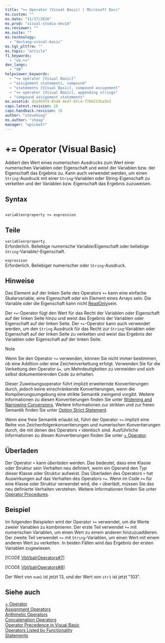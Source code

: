 ```yaml
---
title: "+= Operator (Visual Basic) | Microsoft Docs"
ms.custom: ""
ms.date: "11/17/2016"
ms.prod: "visual-studio-dev14"
ms.reviewer: ""
ms.suite: ""
ms.technology: 
  - "devlang-visual-basic"
ms.tgt_pltfrm: ""
ms.topic: "article"
f1_keywords: 
  - "vb.+="
dev_langs: 
  - "VB"
helpviewer_keywords: 
  - "+= operator [Visual Basic]"
  - "assignment statements, compound"
  - "statements [Visual Basic], compound assignment"
  - "+= operator [Visual Basic], appending strings"
  - "compound assignment statements"
ms.assetid: d3e959f4-85d4-4e47-87c4-77b62335a5b3
caps.latest.revision: 16
caps.handback.revision: 16
author: "stevehoag"
ms.author: "shoag"
manager: "wpickett"
---
```

# += Operator (Visual Basic)
Addiert den Wert eines numerischen Ausdrucks zum Wert einer numerischen Variablen oder Eigenschaft und weist der Variablen bzw. der Eigenschaft das Ergebnis zu.  Kann auch verwendet werden, um einen `String`\-Ausdruck mit einer `String`\-Variablen oder String\-Eigenschaft zu verketten und der Variablen bzw. Eigenschaft das Ergebnis zuzuweisen.  
  
## Syntax  
  
```  
  
variableorproperty += expression  
```  
  
## Teile  
 `variableorproperty`  
 Erforderlich.  Beliebige numerische Variable\/Eigenschaft oder beliebige `String`\-Variable\/\-Eigenschaft.  
  
 `expression`  
 Erforderlich.  Beliebiger numerischer oder `String`\-Ausdruck.  
  
## Hinweise  
 Das Element auf der linken Seite des Operators `+=` kann eine einfache Skalarvariable, eine Eigenschaft oder ein Element eines Arrays sein.  Die Variable oder die Eigenschaft kann nicht [ReadOnly](../../../visual-basic/language-reference/modifiers/readonly.md)sein.  
  
 Der `+=`\-Operator fügt den Wert für das Recht der Variablen oder Eigenschaft auf der linken Seite hinzu und weist das Ergebnis der Variablen oder Eigenschaft auf der linken Seite.  Der `+=`\-Operator kann auch verwendet werden, um den `String` Ausdruck für das Recht zur `String`\-Variablen oder Eigenschaft auf der linken Seite zu verketten und weist das Ergebnis der Variablen oder Eigenschaft auf der linken Seite.  
  
> [!NOTE]
>  Wenn Sie den Operator `+=` verwenden, können Sie nicht immer bestimmen, ob eine Addition oder eine Zeichenverkettung erfolgt.  Verwenden Sie für die Verkettung den Operator `&=`, um Mehrdeutigkeiten zu vermeiden und sich selbst dokumentierenden Code zu erhalten.  
  
 Dieser Zuweisungsoperator führt implizit erweiternde Konvertierungen durch, jedoch keine einschränkende Konvertierungen, wenn die Kompilierungsumgebung eine strikte Semantik zwingend vorgibt.  Weitere Informationen zu diesen Konvertierungen finden Sie unter [Widening and Narrowing Conversions](../../../visual-basic/programming-guide/language-features/data-types/widening-and-narrowing-conversions.md).  Weitere Informationen zur strikten und zur freien Semantik finden Sie unter [Option Strict Statement](../../../visual-basic/language-reference/statements/option-strict-statement.md).  
  
 Wenn eine freie Semantik erlaubt ist, führt der Operator `+=` implizit eine Reihe von Zeichenfolgenkonvertierungen und numerischen Konvertierungen durch, die mit denen des Operators `+` identisch sind.  Ausführliche Informationen zu diesen Konvertierungen finden Sie unter [\+ Operator](../../../visual-basic/language-reference/operators/addition-operator.md).  
  
## Überladen  
 Der Operator `+` kann *überladen* werden. Das bedeutet, dass eine Klasse oder Struktur sein Verhalten neu definiert, wenn ein Operand den Typ dieser Klasse oder Struktur aufweist.  Das Überladen des Operators `+` hat Auswirkungen auf das Verhalten des Operators `+=`.  Wenn im Code `+=` für eine Klasse oder Struktur verwendet wird, die `+` überlädt, müssen Sie das neu definierte Verhalten verstehen.  Weitere Informationen finden Sie unter [Operator Procedures](../../../visual-basic/programming-guide/language-features/procedures/operator-procedures.md).  
  
## Beispiel  
 Im folgenden Beispielen wird der Operator `+=` verwendet, um die Werte zweier Variablen zu kombinieren.  Der erste Teil verwendet `+=` mit numerischen Variablen, um einen Wert zu einem anderen hinzuzuaddieren.  Der zweite Teil verwendet `+=` mit `String`\-Variablen, um einen Wert mit einem anderen Wert zu verketten.  In beiden Fällen wird das Ergebnis der ersten Variablen zugewiesen.  
  
 [!CODE [VbVbalrOperators#7](../CodeSnippet/VS_Snippets_VBCSharp/VbVbalrOperators#7)]  
  
 [!CODE [VbVbalrOperators#8](../CodeSnippet/VS_Snippets_VBCSharp/VbVbalrOperators#8)]  
  
 Der Wert von `num1` ist jetzt 13, und der Wert von `str1` ist jetzt "103".  
  
## Siehe auch  
 [\+ Operator](../../../visual-basic/language-reference/operators/addition-operator.md)   
 [Assignment Operators](../../../visual-basic/language-reference/operators/assignment-operators.md)   
 [Arithmetic Operators](../../../visual-basic/language-reference/operators/arithmetic-operators.md)   
 [Concatenation Operators](../../../visual-basic/language-reference/operators/concatenation-operators.md)   
 [Operator Precedence in Visual Basic](../../../visual-basic/language-reference/operators/operator-precedence.md)   
 [Operators Listed by Functionality](../../../visual-basic/language-reference/operators/operators-listed-by-functionality.md)   
 [Statements](../../../visual-basic/programming-guide/language-features/statements.md)